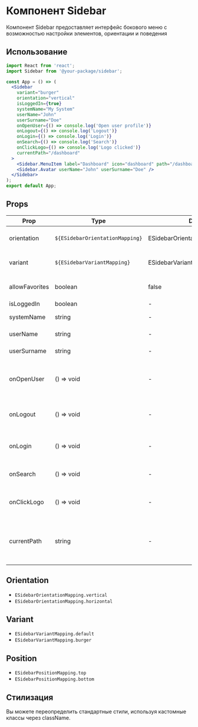 # Компонент Sidebar

Компонент Sidebar предоставляет интерфейс бокового меню с возможностью настройки элементов, ориентации и поведения

## Использование

```jsx
import React from 'react';
import Sidebar from '@your-package/sidebar';

const App = () => (
  <Sidebar
    variant="burger"
    orientation="vertical"
    isLoggedIn={true}
    systemName="My System"
    userName="John"
    userSurname="Doe"
    onOpenUser={() => console.log('Open user profile')}
    onLogout={() => console.log('Logout')}
    onLogin={() => console.log('Login')}
    onSearch={() => console.log('Search')}
    onClickLogo={() => console.log('Logo clicked')}
    currentPath="/dashboard"
  >
    <Sidebar.MenuItem label="Dashboard" icon="dashboard" path="/dashboard" />
    <Sidebar.Avatar userName="John" userSurname="Doe" />
  </Sidebar>
);
export default App;
```

## Props

| Prop           | Type                            | Default                             | Description                                           |
|----------------|---------------------------------|-------------------------------------|-------------------------------------------------------|
| orientation    | `${ESidebarOrientationMapping}` | ESidebarOrientationMapping.vertical | Ориентация бокового меню                              |
| variant        | `${ESidebarVariantMapping}`     | ESidebarVariantMapping.default`     | Вариант бокового меню                                 |
| allowFavorites | boolean                         | false                               | Разрешает ли меню избранное                           |
| isLoggedIn     | boolean                         | -                                   | Логин                                                 |
| systemName     | string                          | -                                   | Системное имя                                         |
| userName       | string                          | -                                   | Имя пользователя                                      |
| userSurname    | string                          | -                                   | Фамилия пользователя                                  |
| onOpenUser     | () => void                      | -                                   | Функция, вызываемая при открытии профиля пользователя |
| onLogout       | () => void                      | -                                   | Функция, вызываемая при выходе из аккаунта            |
| onLogin        | () => void                      | -                                   | Функция, вызываемая при входе в аккаунт               |
| onSearch       | () => void                      | -                                   | Функция, вызываемая при поиске                        |
| onClickLogo    | () => void                      | -                                   | Функция, вызываемая при клике на логотип              |
| currentPath    | string                          | -                                   | Текущий путь (URL) для определения активного элемента |

## Orientation

- `ESidebarOrientationMapping.vertical`
- `ESidebarOrientationMapping.horizontal`

## Variant

- `ESidebarVariantMapping.default`
- `ESidebarVariantMapping.burger`

## Position

- `ESidebarPositionMapping.top`
- `ESidebarPositionMapping.bottom`

## Стилизация

Вы можете переопределить стандартные стили, используя кастомные классы через className.
